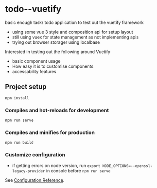 # todo--vuetify

basic enough task/ todo application to test out the vuetify framework

- using some vue 3 style and composition api for setup layout
- still using vuex for state management as not implementing apis
- trying out browser storager using localbase

Interested in testing out the following around Vuetify

- basic component usage
- How easy it is to customise components
- accessability features

## Project setup

```
npm install
```

### Compiles and hot-reloads for development

```
npm run serve
```

### Compiles and minifies for production

```
npm run build
```

### Customize configuration


* if getting errors on node version, run `export NODE_OPTIONS=--openssl-legacy-provider` in console before `npm run serve` 

See [Configuration Reference](https://cli.vuejs.org/config/).
